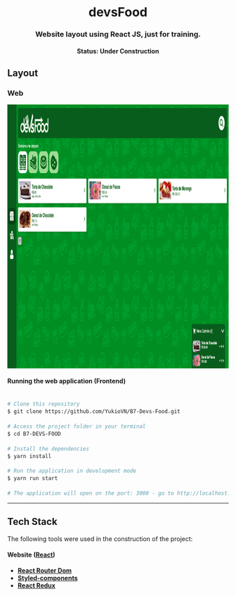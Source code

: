 <h1 align="center">devsFood</h1>
<h3 align="center">
  Website layout using React JS, just for training.
</h3>

<h4 align="center"> 
	 Status: Under Construction
</h4>

## Layout

### Web

<p align="center" style="display: flex; align-items: flex-start; justify-content: center;">
  <img alt="page screen" src="./public/assets/Devsfood_img/screen1.png" width="600px" height="600px">
</p>

#### Running the web application (Frontend)

```bash

# Clone this repository
$ git clone https://github.com/YukioVN/B7-Devs-Food.git

# Access the project folder in your terminal
$ cd B7-DEVS-FOOD

# Install the dependencies
$ yarn install

# Run the application in development mode
$ yarn run start

# The application will open on the port: 3000 - go to http://localhost:3000

```

---

## Tech Stack

The following tools were used in the construction of the project:

#### **Website**  ([React](https://reactjs.org/))

-   **[React Router Dom](https://github.com/ReactTraining/react-router/tree/master/packages/react-router-dom)**
-   **[Styled-components](https://github.com/styled-components/styled-components)**
-   **[React Redux](https://github.com/reduxjs/react-redux)**
